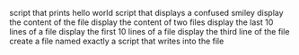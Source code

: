 script that prints hello world
script that displays a confused smiley
display the content of the file
display the content of two files
display the last 10 lines of a file
display the first 10 lines of a file
display the third line of the file
create a file named exactly
a script that writes into the file
